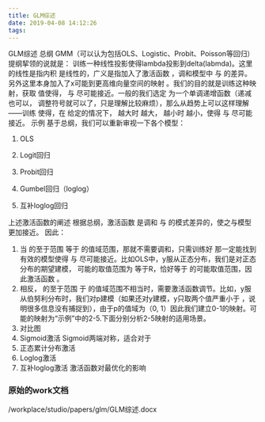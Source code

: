 ```yaml
---
title: GLM综述
date: 2019-04-08 14:12:26
tags:
---
```

GLM综述
总纲
GMM（可以认为包括OLS、Logistic、Probit、Poisson等回归）提纲挈领的说就是：
训练一种线性投影使得lambda投影到delta(labmda)。这里的线性是指内积 是线性的，广义是指加入了激活函数 ，调和模型中 与 的差异。另外这里本身加入了x可能到更高维向量空间的映射 。我们的目的就是训练这种映射，获取 值使得， 与 尽可能接近。一般的我们选定 为一个单调递增函数（递减也可以， 调整符号就可以了，只是理解比较麻烦），那么从趋势上可以这样理解——训练 使得，在 给定的情况下， 越大时 越大， 越小时 越小，使得 与 尽可能接近。
示例
基于总纲，我们可以重新审视一下各个模型：
1.	OLS
 
2.	Logit回归
 
3.	Probit回归
 
4.	Gumbel回归（loglog）
 
5.	互补loglog回归
 
上述激活函数的阐述
根据总纲，激活函数 是调和 与 的模式差异的，使之与模型更加接近。
因此：
1.	当 的至于范围 等于 的值域范围，那就不需要调和，只需训练好 那一定能找到有效的模型使得 与 尽可能接近。比如OLS中，y服从正态分布，我们是对正态分布的期望建模， 可能的取值范围为 等于R，恰好等于 的可能取值范围，因此激活函数 。
2.	相反， 的至于范围 于 的值域范围不相当时，需要激活函数调节。比如，y服从伯努利分布时，我们对p建模（如果还对y建模，y只取两个值严重小于 ，说明很多信息没有捕捉到），由于p的值域为（0, 1）因此我们建立0-1的映射。可能的映射为“示例”中的2-5.下面分别分析2-5映射的适用场景。
3.	对比图
4.	Sigmoid激活
Sigmoid两端对称，适合对于
5.	正态累计分布激活
6.	Loglog激活
7.	互补loglog激活
激活函数对最优化的影响

### 原始的work文档
/workplace/studio/papers/glm/GLM综述.docx

